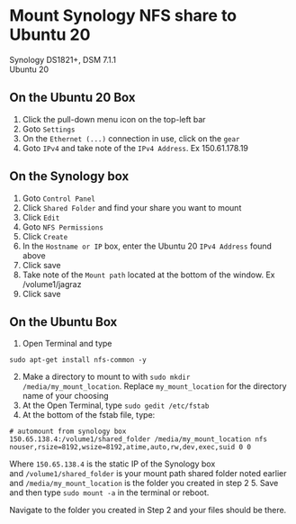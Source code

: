 # Mount Synology NFS share to Ubuntu 20
Synology DS1821+, DSM 7.1.1  
Ubuntu 20

## On the Ubuntu 20 Box
1. Click the pull-down menu icon on the top-left bar
2. Goto `Settings`
3. On the `Ethernet (...)` connection in use, click on the `gear`
4. Goto `IPv4` and take note of the `IPv4 Address`. Ex 150.61.178.19

## On the Synology box
1. Goto `Control Panel`
2. Click `Shared Folder` and find your share you want to mount
3. Click `Edit`
4. Goto `NFS Permissions`
5. Click `Create`
6. In the `Hostname or IP` box, enter the Ubuntu 20 `IPv4 Address` found above
7. Click save
8. Take note of the `Mount path` located at the bottom of the window. Ex /volume1/jagraz
9. Click save

## On the Ubuntu Box
1. Open Terminal and type 
```text 
sudo apt-get install nfs-common -y
```
2. Make a directory to mount to with `sudo mkdir /media/my_mount_location`. Replace `my_mount_location` for the directory name of your choosing
3. At the Open Terminal, type `sudo gedit /etc/fstab`
4. At the bottom of the fstab file, type:
```text
# automount from synology box
150.65.138.4:/volume1/shared_folder /media/my_mount_location nfs nouser,rsize=8192,wsize=8192,atime,auto,rw,dev,exec,suid 0 0
```
Where `150.65.138.4` is the static IP of the Synology box  
and `/volume1/shared_folder` is your mount path shared folder noted earlier  
and `/media/my_mount_location` is the folder you created in step 2
5. Save and then type `sudo mount -a` in the terminal or reboot.
  
Navigate to the folder you created in Step 2 and your files should be there.
